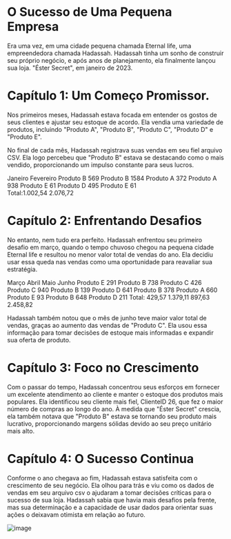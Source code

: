 # O Sucesso de Uma Pequena Empresa

Era uma vez, em uma cidade pequena chamada Eternal life, uma empreendedora chamada Hadassah. Hadassah tinha um sonho de construir seu próprio negócio, e após anos de planejamento, ela finalmente lançou sua loja. "Éster Secret", em janeiro de 2023.

# Capítulo 1: Um Começo Promissor.

Nos primeiros meses, Hadassah estava focada em entender os gostos de seus clientes e ajustar seu estoque de acordo. Ela vendia uma variedade de produtos, incluindo "Produto A", "Produto B", "Produto C", "Produto D" e "Produto E".

No final de cada mês, Hadassah registrava suas vendas em seu fiel arquivo CSV. Ela logo percebeu que "Produto B" estava se destacando como o mais vendido, proporcionando um impulso constante para seus lucros. 

Janeiro             Fevereiro
Produto B 569       Produto B 1584
Produto A 372       Produto A 938
Produto E 61        Produto D 495
		    Produto E 61					
Total:1.002,54      2.076,72

# Capítulo 2: Enfrentando Desafios

No entanto, nem tudo era perfeito. Hadassah enfrentou seu primeiro desafio em março, quando o tempo chuvoso chegou na pequena cidade Eternal life e resultou no menor valor total de vendas do ano. Ela decidiu usar essa queda nas vendas como uma oportunidade para reavaliar sua estratégia.

Março               Abril              Maio             Junho
Produto E  291      Produto B 738      Produto C 426    Produto C 940
Produto B  139      Produto D 641      Produto B 378    Produto A 660
                                       Produto E 93     Produto B 648
                                                        Produto D 211
Total: 429,57       1.379,11           897,63           2.458,82

Hadassah também notou que o mês de junho teve maior valor total de vendas, graças ao aumento das vendas de "Produto C". Ela usou essa informação para tomar decisões de estoque mais informadas e expandir sua oferta de produto.


# Capítulo 3: Foco no Crescimento

Com o passar do tempo, Hadassah concentrou seus esforços em fornecer um excelente atendimento ao cliente e manter o estoque dos produtos mais populares. Ela identificou seu cliente mais fiel, ClienteID 26, que fez o maior número de compras ao longo do ano.
À medida que "Éster Secret" crescia, ela também notava que "Produto B" estava se tornando seu produto mais lucrativo, proporcionando margens sólidas devido ao seu preço unitário mais alto.

# Capítulo 4: O Sucesso Continua

Conforme o ano chegava ao fim, Hadassah estava satisfeita com o crescimento de seu negócio. Ela olhou para trás e viu como os dados de vendas em seu arquivo csv o ajudaram a tomar decisões críticas para o sucesso de sua loja.
Hadassah sabia que havia mais desafios pela frente, mas sua determinação e a capacidade de usar dados para orientar suas ações o deixavam otimista em relação ao futuro.

![image](https://github.com/JessicaPortilio/AnaliseDeDadosCX/assets/47065396/73bd1b58-b573-476b-9a81-1e1e0606799c)

